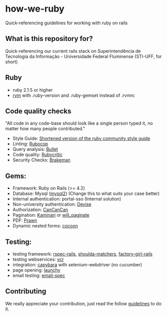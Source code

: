 # how-we-ruby
Quick-referencing guidelines for working with ruby on rails

## What is this repository for?

Quick-referencing our current rails stack on
Superintendência de Tecnologia da Informação - Universidade Federal Fluminense (STI-UFF, for short)

## Ruby
* ruby 2.1.5 or higher
* [rvm](https://rvm.io/) with .ruby-version and .ruby-gemset instead of .rvmrc

## Code quality checks
"All code in any code-base should look like a single person typed it, no matter how many people contributed."

* Style Guide: [Shortened version of the ruby community style guide](https://github.com/igorbp/ruby-style-guide/tree/beta-version)
* Linting: [Rubocop](https://github.com/bbatsov/rubocop)
* Query analysis: [Bullet](https://github.com/flyerhzm/bullet)
* Code quality: [Rubycritic](https://github.com/whitesmith/rubycritic)
* Security Checks: [Brakeman](https://github.com/presidentbeef/brakeman) 

## Gems:
* Framework: Ruby on Rails (>= 4.2)
* Database: Mysql ([mysql2](https://github.com/brianmario/mysql2)) (Change this to what suits your case better)
* Internal authentication: portal-sso (Internal solution)
* Non-university authentication: [Devise](https://github.com/plataformatec/devise)
* Authorization: [CanCanCan](https://github.com/CanCanCommunity/cancancan)
* Pagination: [Kaminari](https://github.com/amatsuda/kaminari) or [will_paginate](https://github.com/mislav/will_paginate)
* PDF: [Prawn](https://github.com/prawnpdf/prawn)
* Dynamic nested forms: [cocoon](https://github.com/nathanvda/cocoon) 


## Testing:
* testing framework: [rspec-rails](https://github.com/rspec/rspec-rails), [shoulda-matchers](https://github.com/thoughtbot/shoulda-matchers), [factory-girl-rails](https://github.com/thoughtbot/factory_girl_rails)
* testing webservices: [vcr](https://github.com/vcr/vcr)
* integration: [capybara](https://github.com/jnicklas/capybara) with selenium-webdriver (no cucumber)
* page opening: [launchy](https://github.com/copiousfreetime/launchy)  
* email testing: [email-spec](https://github.com/bmabey/email-spec)

## Contributing

We really appreciate your contribution, just read the follow [guidelines](CONTRIBUTING.md) to do it.
